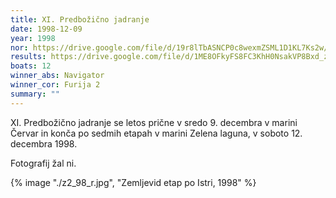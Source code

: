 ```yaml
---
title: XI. Predbožično jadranje
date: 1998-12-09
year: 1998
nor: https://drive.google.com/file/d/19r8lTbASNCP0c8wexmZSML1D1KL7Ks2w/view?usp=sharing
results: https://drive.google.com/file/d/1ME8OFkyFS8FC3KhH0NsakVP8Bxd_zEzH/view?usp=sharing
boats: 12
winner_abs: Navigator
winner_cor: Furija 2
summary: ""
---
```


XI. Predbožično jadranje se letos prične v sredo 9. decembra v marini Červar in konča po sedmih etapah v marini Zelena laguna, v soboto 12. decembra 1998.

Fotografij žal ni.

{% image "./z2_98_r.jpg", "Zemljevid etap po Istri, 1998" %}
